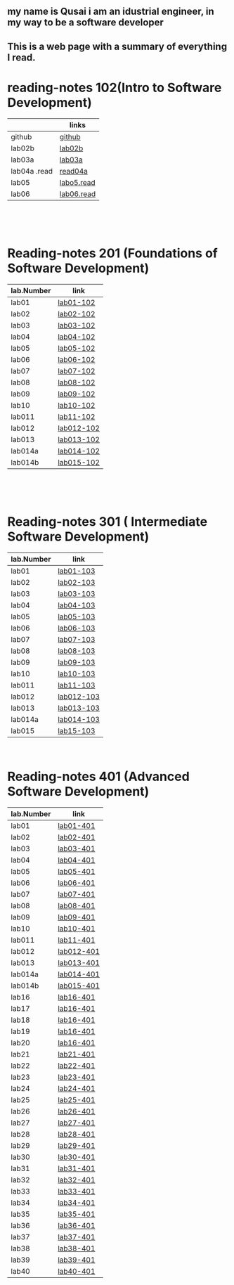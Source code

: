 ## my name is Qusai i am an idustrial engineer, in my way to be a software developer  


## This is a web page with a summary of everything I read.  




# reading-notes 102(Intro to Software Development)



|             | links                                               |
| ----------- | -----------                                         |
| github      |[github](https://github.com/qusaiqishta)             |
| lab02b      | [lab02b](102/lab-02a.md)                                |
|lab03a       | [lab03a](102/lab03a.md)                                 |
|lab04a .read |[read04a](102/read04a.md)                                |
| lab05       |[labo5.read](102/read05.md)
| lab06       |[lab06.read](https://qusaiqishta.github.io/reading-notes/lab06)

&nbsp;


&nbsp;



# Reading-notes 201 (Foundations of Software Development)
| lab.Number    | link          |
| ------------- | ------------- |
| lab01         |  [lab01-102](201/lab01-201.md)  |
| lab02        |  [lab02-102](201/lab02.md)  |
| lab03         |  [lab03-102](201/lab03.md)  |
| lab04         |  [lab04-102](201/lab04.md)  |
| lab05         |  [lab05-102](201/lab05.md)  |
| lab06         |  [lab06-102](201/lab06.md)  |
| lab07         |  [lab07-102](201/lab07.md)  |
| lab08         |  [lab08-102](201/lab08.md)  |
| lab09         |  [lab09-102](201/lab09.md)  |
| lab10         |  [lab10-102](201/lab10.md)  |
| lab011         |  [lab11-102](201/lab11.md)  |
| lab012        |  [lab012-102](201/lab12.md)  |
| lab013         |  [lab013-102](201/lab13.md)  |
| lab014a         |  [lab014-102](201/lab14a.md)  |
| lab014b         |  [lab015-102](201/lab14b.md)  |



&nbsp;


&nbsp;


# Reading-notes 301 ( Intermediate Software Development)

| lab.Number    | link          |
| ------------- | ------------- |
| lab01         |  [lab01-103](301/lab01.md)  |
| lab02        |  [lab02-103](301/lab02.md)  |
| lab03         |  [lab03-103](301/lab03.md)  |
| lab04         |  [lab04-103](301/lab04.md)  |
| lab05         |  [lab05-103](301/lab05.md)  |
| lab06         |  [lab06-103](301/lab06.md)  |
| lab07         |  [lab07-103](301/lab07.md)  |
| lab08         |  [lab08-103](301/lab08.md)  |
| lab09         |  [lab09-103](301/lab09.md)  |
| lab10         |  [lab10-103](301/lab10.md)  |
| lab011         |  [lab11-103](301/lab11.md)  |
| lab012        |  [lab012-103](301/lab12.md)  |
| lab013         |  [lab013-103](301/lab13.md)  |
| lab014a         |  [lab014-103](301/lab14a.md)  |
| lab015         |  [lab15-103](301/lab15.md)  |




&nbsp;



# Reading-notes 401 (Advanced Software Development)
| lab.Number    | link          |
| ------------- | ------------- |
| lab01         |  [lab01-401](401/lab01.md)  |
| lab02        |  [lab02-401](401/lab02.md)  |
| lab03         |  [lab03-401](401/lab03.md)  |
| lab04         |  [lab04-401](401/lab04.md)  |
| lab05         |  [lab05-401](401/lab05.md)  |
| lab06         |  [lab06-401](401/lab06.md)  |
| lab07         |  [lab07-401](401/lab07.md)  |
| lab08         |  [lab08-401](401/lab08.md)  |
| lab09         |  [lab09-401](401/lab09.md)  |
| lab10         |  [lab10-401](401/lab10.md)  |
| lab011         |  [lab11-401](401/lab11.md)  |
| lab012        |  [lab012-401](401/lab12.md)  |
| lab013         |  [lab013-401](401/lab13.md)  |
| lab014a         |  [lab014-401](401/lab14a.md)  |
| lab014b         |  [lab015-401](401/lab14b.md)  |
|lab16           |   [lab16-401](401/lab16.md)   |
|lab17            |   [lab16-401](401/lab17.md)   |
|lab18            |   [lab16-401](401/lab18.md)   |
|lab19            |   [lab16-401](401/lab19.md)   |
|lab20           |   [lab16-401](401/lab20.md)   |
|lab21            |  [lab21-401](401/lab21.md)    |
|lab22             |  [lab22-401](401/lab22.md)    |
|lab23            |  [lab23-401](401/lab23.md)    |
|lab24            |  [lab24-401](401/lab24.md)    |
|lab25            |  [lab25-401](401/lab25.md)    |
|lab26            |  [lab26-401](401/lab26.md)    |
|lab27            |  [lab27-401](401/lab27.md)    |
|lab28             | [lab28-401](401/lab28.md)    |
|lab29             | [lab29-401](401/lab29.md)    |
|lab30             | [lab30-401](401/lab30.md)    |
|lab31            | [lab31-401](401/lab31.md)    |
|lab32             | [lab32-401](401/lab32.md)    |
|lab33             | [lab33-401](401/lab33.md)    |
|lab34             | [lab34-401](401/lab34.md)    |
|lab35             | [lab35-401](401/lab35.md)    |
|lab36             | [lab36-401](401/lab36.md)    |
|lab37             | [lab37-401](401/lab37.md)    |
|lab38             | [lab38-401](401/lab38.md)    |
|lab39             | [lab39-401](401/lab39.md)    |
|lab40             | [lab40-401](401/lab40.md)    |